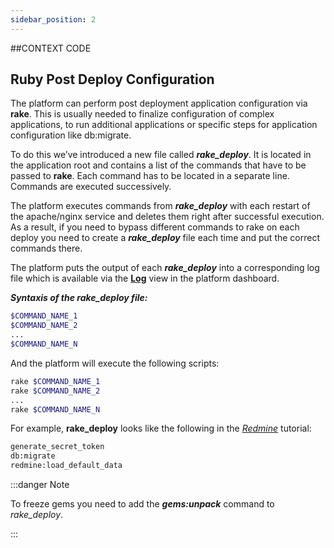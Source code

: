 ```yaml
---
sidebar_position: 2
---
```


##CONTEXT CODE

## Ruby Post Deploy Configuration

The platform can perform post deployment application configuration via **rake**. This is usually needed to finalize configuration of complex applications, to run additional applications or specific steps for application configuration like db:migrate.

To do this we’ve introduced a new file called **_rake_deploy_**. It is located in the application root and contains a list of the commands that have to be passed to **rake**. Each command has to be located in a separate line. Commands are executed successively.

The platform executes commands from **_rake_deploy_** with each restart of the apache/nginx service and deletes them right after successful execution. As a result, if you need to bypass different commands to rake on each deploy you need to create a **_rake_deploy_** file each time and put the correct commands there.

The platform puts the output of each **_rake_deploy_** into a corresponding log file which is available via the [**Log**](https://cloudmydc.com/) view in the platform dashboard.

**_Syntaxis of the rake_deploy file:_**

```bash
$COMMAND_NAME_1  
$COMMAND_NAME_2  
...  
$COMMAND_NAME_N
```

And the platform will execute the following scripts:

```bash
rake $COMMAND_NAME_1  
rake $COMMAND_NAME_2  
...  
rake $COMMAND_NAME_N
```

For example, **rake_deploy** looks like the following in the [_Redmine_](https://cloudmydc.com/) tutorial:

```bash
generate_secret_token  
db:migrate  
redmine:load_default_data
```

:::danger Note

To freeze gems you need to add the **_gems:unpack_** command to _rake_deploy_.

:::
